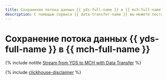 ```yaml
---
title: Сохранение потока данных {{ yds-full-name }} в {{ mch-full-name }}
description: С помощью сервиса {{ data-transfer-name }} вы можете поставлять данные из потока {{ yds-name }} в сервис {{ mch-name }}.
---
```


# Сохранение потока данных {{ yds-full-name }} в {{ mch-full-name }}

{% include notitle [Stream from YDS to MCH with Data Transfer](../../_tutorials/dataplatform/yds-to-clickhouse.md) %}

{% include [clickhouse-disclaimer](../../_includes/clickhouse-disclaimer.md) %}

